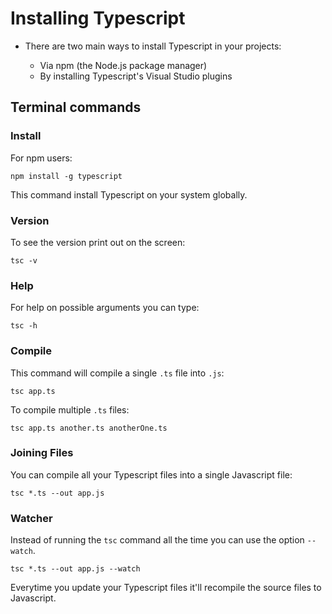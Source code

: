 # Installing Typescript

- There are two main ways to install Typescript in your projects:

  - Via npm (the Node.js package manager)
  - By installing Typescript's Visual Studio plugins

## Terminal commands

### Install

For npm users:

`npm install -g typescript`

This command install Typescript on your system globally.

### Version

To see the version print out on the screen:

`tsc -v`

### Help

For help on possible arguments you can type:

`tsc -h`

### Compile

This command will compile a single `.ts` file into `.js`:

`tsc app.ts`

To compile multiple `.ts` files:

`tsc app.ts another.ts anotherOne.ts`

### Joining Files

You can compile all your Typescript files into a single Javascript file:

`tsc *.ts --out app.js`

### Watcher

Instead of running the `tsc` command all the time you can use the option `--watch`.

`tsc *.ts --out app.js --watch`

Everytime you update your Typescript files it'll recompile the source files to Javascript.
